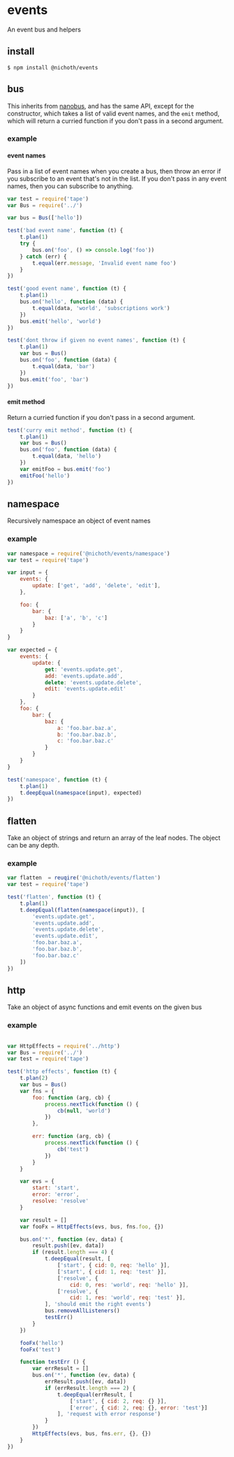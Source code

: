 # events

An event bus and helpers

## install

    $ npm install @nichoth/events

## bus

This inherits from [nanobus](https://github.com/yoshuawuyts/nanobus), and has the same API, except for the constructor, which takes a list of valid event names, and the `emit` method, which will return a curried function if you don't pass in a second argument.

### example

#### event names
Pass in a list of event names when you create a bus, then throw an error if you subscribe to an event that's not in the list. If you don't pass in any event names, then you can subscribe to anything.

```js
var test = require('tape')
var Bus = require('../')

var bus = Bus(['hello'])

test('bad event name', function (t) {
    t.plan(1)
    try {
        bus.on('foo', () => console.log('foo'))
    } catch (err) {
        t.equal(err.message, 'Invalid event name foo')
    }
})

test('good event name', function (t) {
    t.plan(1)
    bus.on('hello', function (data) {
        t.equal(data, 'world', 'subscriptions work')
    })
    bus.emit('hello', 'world')
})

test('dont throw if given no event names', function (t) {
    t.plan(1)
    var bus = Bus()
    bus.on('foo', function (data) {
        t.equal(data, 'bar')
    })
    bus.emit('foo', 'bar')
})
```

#### emit method
Return a curried function if you don't pass in a second argument.

```js
test('curry emit method', function (t) {
    t.plan(1)
    var bus = Bus()
    bus.on('foo', function (data) {
        t.equal(data, 'hello')
    })
    var emitFoo = bus.emit('foo')
    emitFoo('hello')
})
```

## namespace

Recursively namespace an object of event names

### example

```js
var namespace = require('@nichoth/events/namespace')
var test = require('tape')

var input = {
    events: {
        update: ['get', 'add', 'delete', 'edit'],
    },

    foo: {
        bar: {
            baz: ['a', 'b', 'c']
        }
    }
}

var expected = {
    events: {
        update: {
            get: 'events.update.get',
            add: 'events.update.add',
            delete: 'events.update.delete',
            edit: 'events.update.edit'
        }
    },
    foo: {
        bar: {
            baz: {
                a: 'foo.bar.baz.a',
                b: 'foo.bar.baz.b',
                c: 'foo.bar.baz.c'
            }
        }
    }
}

test('namespace', function (t) {
    t.plan(1)
    t.deepEqual(namespace(input), expected)
})
```

## flatten

Take an object of strings and return an array of the leaf nodes. The object can be any depth. 

### example

```js
var flatten  = reuqire('@nichoth/events/flatten')
var test = require('tape')

test('flatten', function (t) {
    t.plan(1)
    t.deepEqual(flatten(namespace(input)), [
        'events.update.get',
        'events.update.add',
        'events.update.delete',
        'events.update.edit',
        'foo.bar.baz.a',
        'foo.bar.baz.b',
        'foo.bar.baz.c'
    ])
})
```

## http

Take an object of async functions and emit events on the given bus

### example
```js

var HttpEffects = require('../http')
var Bus = require('../')
var test = require('tape')

test('http effects', function (t) {
    t.plan(2)
    var bus = Bus()
    var fns = {
        foo: function (arg, cb) {
            process.nextTick(function () {
                cb(null, 'world')
            })
        },

        err: function (arg, cb) {
            process.nextTick(function () {
                cb('test')
            })
        }
    }

    var evs = {
        start: 'start',
        error: 'error',
        resolve: 'resolve'
    }

    var result = []
    var fooFx = HttpEffects(evs, bus, fns.foo, {})

    bus.on('*', function (ev, data) {
        result.push([ev, data])
        if (result.length === 4) {
            t.deepEqual(result, [
                ['start', { cid: 0, req: 'hello' }],
                ['start', { cid: 1, req: 'test' }],
                ['resolve', {
                    cid: 0, res: 'world', req: 'hello' }],
                ['resolve', {
                    cid: 1, res: 'world', req: 'test' }],
            ], 'should emit the right events')
            bus.removeAllListeners()
            testErr()
        }
    })

    fooFx('hello')
    fooFx('test')

    function testErr () {
        var errResult = []
        bus.on('*', function (ev, data) {
            errResult.push([ev, data])
            if (errResult.length === 2) {
                t.deepEqual(errResult, [
                    ['start', { cid: 2, req: {} }],
                    ['error', { cid: 2, req: {}, error: 'test'}]
                ], 'request with error response')
            }
        })
        HttpEffects(evs, bus, fns.err, {}, {})
    }
})
```
